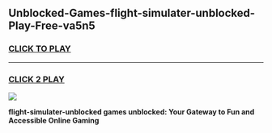
## Unblocked-Games-flight-simulater-unblocked-Play-Free-va5n5
<h3>
<a href="https://premium76.site?title=flight-simulater-unblocked&ref=20M">CLICK TO PLAY</a></h3>
<hr>

<h3>
<a href="https://premium76.site?title=flight-simulater-unblocked&ref=20M">CLICK 2 PLAY</a>
  
</h3>

<a href="https://premium76.site?title=flight-simulater-unblocked&ref=19M"><img src="https://clearcache.store/games.png"></a>


**flight-simulater-unblocked games unblocked: Your Gateway to Fun and Accessible Online Gaming**
